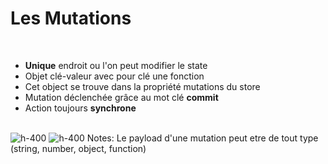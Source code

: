 <!-- .slide-->
# Les Mutations
<br>

- <b>Unique</b> endroit ou l'on peut modifier le state
- Objet clé-valeur avec pour clé une fonction
- Cet object se trouve dans la propriété mutations du store
- Mutation déclenchée grâce au mot clé <b>commit</b>
- Action toujours <b>synchrone</b>
<br><br>

![h-400](assets/images/school/state-management/mutation.png)
![h-400](assets/images/school/state-management/mutation_implementation.png)
Notes:
Le payload d'une mutation peut etre de tout type (string, number, object, function)
